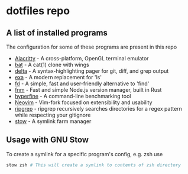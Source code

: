 # dotfiles repo

## A list of installed programs

The configuration for some of these programs are present in this repo

* [Alacritty](https://github.com/alacritty/alacritty) - A cross-platform, OpenGL terminal emulator
* [bat](https://github.com/sharkdp/bat) - A cat(1) clone with wings
* [delta](https://github.com/dandavison/delta) - A syntax-highlighting pager for git, diff, and grep output
* [exa](https://github.com/ogham/exa) - A modern replacement for 'ls'
* [fd](https://github.com/sharkdp/fd) - A simple, fast and user-friendly alternative to 'find'
* [fnm](https://github.com/Schniz/fnm) - Fast and simple Node.js version manager, built in Rust
* [hyperfine](https://github.com/sharkdp/hyperfine) - A command-line benchmarking tool
* [Neovim](https://github.com/neovim/neovim) - Vim-fork focused on extensibility and usability
* [ripgrep](https://github.com/BurntSushi/ripgrep) - ripgrep recursively searches directories for a regex pattern while respecting your gitignore
* [stow](https://www.gnu.org/software/stow) - A symlink farm manager

## Usage with GNU Stow

To create a symlink for a specific program's config, e.g. zsh use

```bash
stow zsh # This will create a symlink to contents of zsh directory
```
